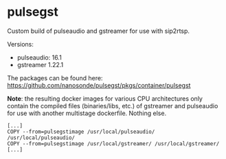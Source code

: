 # pulsegst
Custom build of pulseaudio and gstreamer for use with sip2rtsp.

Versions:
* pulseaudio: 16.1
* gstreamer 1.22.1

The packages can be found here: https://github.com/nanosonde/pulsegst/pkgs/container/pulsegst

**Note**: the resulting docker images for various CPU architectures only contain the compiled files (binaries/libs, etc.) of gstreamer and pulseaudio for use with another multistage dockerfile. Nothing else.
```
[...]
COPY --from=pulsegstimage /usr/local/pulseaudio/ /usr/local/pulseaudio/
COPY --from=pulsegstimage /usr/local/gstreamer/ /usr/local/gstreamer/
[...]
```
